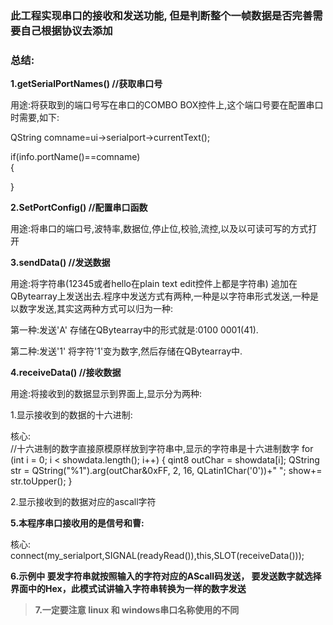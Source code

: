 ### 此工程实现串口的接收和发送功能, 但是判断整个一帧数据是否完善需要自己根据协议去添加  ###  

### 总结: ###  


**1.getSerialPortNames()           //获取串口号**  

  用途:将获取到的端口号写在串口的COMBO BOX控件上,这个端口号要在配置串口时需要,如下:  
  
  QString comname=ui->serialport->currentText();  
  
  if(info.portName()==comname)  
  {  
    
    
  }  
  
**2.SetPortConfig()               //配置串口函数**  

  用途:将串口的端口号,波特率,数据位,停止位,校验,流控,以及以可读可写的方式打开  
  

**3.sendData()                    //发送数据**  

  用途:将字符串(12345或者hello在plain text edit控件上都是字符串) 追加在QBytearray上发送出去.程序中发送方式有两种,一种是以字符串形式发送,一种是以数字发送,其实这两种方式可以归为一种:  
  
  第一种:发送'A'   存储在QBytearray中的形式就是:0100 0001(41).  
  
  第二种:发送'1'   将字符'1'变为数字,然后存储在QBytearray中.  
  
  
**4.receiveData()                 //接收数据** 

  用途:将接收到的数据显示到界面上,显示分为两种:  
  
  1.显示接收到的数据的十六进制:  
  
   核心:     
        //十六进制的数字直接原模原样放到字符串中,显示的字符串是十六进制数字
        for (int i = 0; i < showdata.length(); i++)
        {
            qint8   outChar = showdata[i];
            QString str = QString("%1").arg(outChar&0xFF, 2, 16, QLatin1Char('0'))+" ";
            show+= str.toUpper();
        }  
        
  2.显示接收到的数据对应的ascall字符    
  
  
**5.本程序串口接收用的是信号和曹:** 
  
  核心:    
  connect(my_serialport,SIGNAL(readyRead()),this,SLOT(receiveData()));


**6.示例中 要发字符串就按照输入的字符对应的AScall码发送， 要发送数字就选择界面中的Hex，此模式试讲输入字符串转换为一样的数字发送**  
  
> **7.一定要注意 linux 和 windows串口名称使用的不同** 



